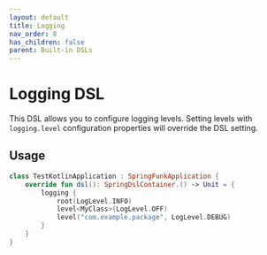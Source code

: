 ```yaml
---
layout: default
title: Logging
nav_order: 8
has_children: false
parent: Built-in DSLs
---
```


# Logging DSL

This DSL allows you to configure logging levels. Setting levels with `logging.level` configuration properties will override the DSL setting.

## Usage

```kotlin
class TestKotlinApplication : SpringFunkApplication {
    override fun dsl(): SpringDslContainer.() -> Unit = {
        logging {
            root(LogLevel.INFO)
            level<MyClass>(LogLevel.OFF)
            level("com.example.package", LogLevel.DEBUG)
        }
    }
}
```
